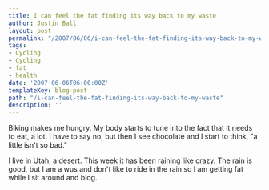 ```yaml
---
title: I can feel the fat finding its way back to my waste
author: Justin Ball
layout: post
permalink: "/2007/06/06/i-can-feel-the-fat-finding-its-way-back-to-my-waste/"
tags:
- Cycling
- Cycling
- fat
- health
date: '2007-06-06T06:00:00Z'
templateKey: blog-post
path: "/i-can-feel-the-fat-finding-its-way-back-to-my-waste"
description: ''
---
```


Biking makes me hungry. My body starts to tune into the fact that it needs to eat, a lot. I have to say no, but then I see chocolate and I start to think, "a little isn't so bad."

I live in Utah, a desert. This week it has been raining like crazy. The rain is good, but I am a wus and don't like to ride in the rain so I am getting fat while I sit around and blog.
